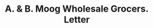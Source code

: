 ---
doi: 10.7916/D88K8N25
date_other: '1880'
date_other_textual: 1880-1889
form: correspondence
genre:
- Letters (correspondence)
name:
- A. & B. Moog Wholesale Grocers
object_in_context_url: https://biggert.cul.columbia.edu/items/view/ave_biggert_00002
subject_hierarchical_geographic:
- Mobile, Alabama, United States
subject_name:
- A. & B. Moog Wholesale Grocers
title: A. & B. Moog Wholesale Grocers. Letter
sort_title: A. & B. Moog Wholesale Grocers. Letter
call_number: ave_biggert_00002
coordinates:
- 30.694444444444446,-88.04305555555555
pid: ave_biggert_00002
identifiers: ave_biggert_00002
thumbnail: https://derivativo-1.library.columbia.edu/iiif/2/ldpd:343042/full/!256,256/0/native.jpg
permalink: "/items/ave_biggert_00002/"
layout: iiif-image-page
---